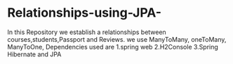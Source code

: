 # Relationships-using-JPA-

In this Repository we establish a relationships between courses,students,Passport and Reviews.
we use ManyToMany, oneToMany, ManyToOne,
Dependencies used are 
1.spring web 
2.H2Console
3.Spring Hibernate and JPA 

